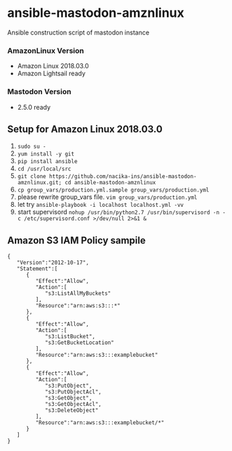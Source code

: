 # ansible-mastodon-amznlinux

Ansible construction script of mastodon instance

### AmazonLinux Version

- Amazon Linux 2018.03.0
- Amazon Lightsail ready

### Mastodon Version

- 2.5.0 ready

## Setup for Amazon Linux 2018.03.0

1. `sudo su -`
2. `yum install -y git`
3. `pip install ansible`
4. `cd /usr/local/src`
5. `git clone https://github.com/nacika-ins/ansible-mastodon-amznlinux.git; cd ansible-mastodon-amznlinux`
6. `cp group_vars/production.yml.sample group_vars/production.yml`
7. please rewrite group_vars file. `vim group_vars/production.yml`
8. let try `ansible-playbook -i localhost localhost.yml -vv`
9. start supervisord `nohup /usr/bin/python2.7 /usr/bin/supervisord -n -c /etc/supervisord.conf >/dev/null 2>&1 &`

## Amazon S3 IAM Policy sampile

```
{
   "Version":"2012-10-17",
   "Statement":[
      {
         "Effect":"Allow",
         "Action":[
            "s3:ListAllMyBuckets"
         ],
         "Resource":"arn:aws:s3:::*"
      },
      {
         "Effect":"Allow",
         "Action":[
            "s3:ListBucket",
            "s3:GetBucketLocation"
         ],
         "Resource":"arn:aws:s3:::examplebucket"
      },
      {
         "Effect":"Allow",
         "Action":[
            "s3:PutObject",
            "s3:PutObjectAcl",
            "s3:GetObject",
            "s3:GetObjectAcl",
            "s3:DeleteObject"
         ],
         "Resource":"arn:aws:s3:::examplebucket/*"
      }
   ]
}
```
